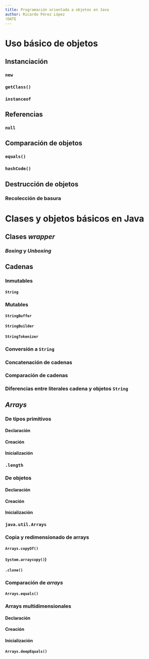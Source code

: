 ```yaml
---
title: Programación orientada a objetos en Java
author: Ricardo Pérez López
!DATE
---
```


# Uso básico de objetos

## Instanciación

### `new`

### `getClass()`

### `instanceof`

## Referencias

### `null`

## Comparación de objetos

### `equals()`

### `hashCode()`

## Destrucción de objetos

### Recolección de basura

# Clases y objetos básicos en Java

## Clases *wrapper*

### *Boxing* y *Unboxing*

## Cadenas

### Inmutables

#### `String`

### Mutables

#### `StringBuffer`

#### `StringBuilder`

#### `StringTokenizer`

### Conversión a `String`

### Concatenación de cadenas

### Comparación de cadenas

### Diferencias entre literales cadena y objetos `String`

## *Arrays*

### De tipos primitivos

#### Declaración

#### Creación

#### Inicialización

### `.length`

### De objetos

#### Declaración

#### Creación

#### Inicialización

### `java.util.Arrays`

### Copia y redimensionado de arrays

#### `Arrays.copyOf()`

#### `System.arraycopy()`)

#### `.clone()`

### Comparación de *arrays*

#### `Arrays.equals()`

### Arrays multidimensionales

#### Declaración

#### Creación

#### Inicialización

#### `Arrays.deepEquals()`

